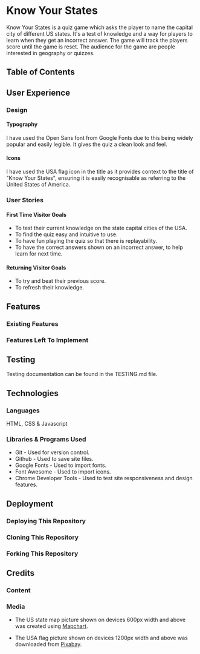 # Know Your States

Know Your States is a quiz game which asks the player to name the capital city of different US states. It's a test of knowledge and a way for players to learn when they get an incorrect answer. The game will track the players score until the game is reset. The audience for the game are people interested in geography or quizzes.

## Table of Contents

## User Experience

### Design

#### Typography

I have used the Open Sans font from Google Fonts due to this being widely popular and easily legible. It gives the quiz a clean look and feel.

#### Icons

I have used the USA flag icon in the title as it provides context to the title of "Know Your States", ensuring it is easily recognisable as referring to the United States of America.

### User Stories

#### First Time Visitor Goals

- To test their current knowledge on the state capital cities of the USA.
- To find the quiz easy and intuitive to use.
- To have fun playing the quiz so that there is replayability.
- To have the correct answers shown on an incorrect answer, to help learn for next time.

#### Returning Visitor Goals

- To try and beat their previous score.
- To refresh their knowledge.

## Features

### Existing Features

### Features Left To Implement

## Testing

Testing documentation can be found in the TESTING.md file.

## Technologies

### Languages

HTML, CSS & Javascript

### Libraries & Programs Used

- Git - Used for version control.
- Github - Used to save site files.
- Google Fonts - Used to import fonts.
- Font Awesome - Used to import icons.
- Chrome Developer Tools - Used to test site responsiveness and design features.

## Deployment

### Deploying This Repository

### Cloning This Repository

### Forking This Repository

## Credits

### Content

### Media

- The US state map picture shown on devices 600px width and above was created using [Mapchart](https://www.mapchart.net/usa.html).

- The USA flag picture shown on devices 1200px width and above was downloaded from [Pixabay](https://pixabay.com/vectors/american-flag-usa-flag-symbol-2144392/).